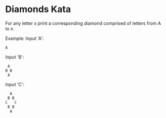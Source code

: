 Diamonds Kata
============

For any letter x print a corresponding diamond comprised of letters from A to x. 

Example:
Input 'A':

```
A
```

Input 'B':

```
 A
B B
 A
```

Input 'C':

```
  A
 B B
C   C
 B B
  A
```
